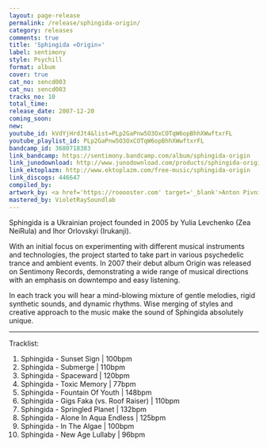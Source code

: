 ```yaml
---
layout: page-release
permalink: /release/sphingida-origin/
category: releases
comments: true
title: 'Sphingida «Origin»'
label: sentimony
style: Psychill
format: album
cover: true
cat_no: sencd003
cat_nu: sencd003
tracks_no: 10
total_time: 
release_date: 2007-12-20
coming_soon: 
new: 
youtube_id: kVdYjHrdJt4&list=PLp2GaPnw5O3OxCOTqW6opBhhXWwftxrFL
youtube_playlist_id: PLp2GaPnw5O3OxCOTqW6opBhhXWwftxrFL
bandcamp_id: 3680718383
link_bandcamp: https://sentimony.bandcamp.com/album/sphingida-origin
link_junodownload: http://www.junodownload.com/products/sphingida-origin/1507877-02
link_ektoplazm: http://www.ektoplazm.com/free-music/sphingida-origin
link_discogs: 446647
compiled_by: 
artwork_by: <a href='https://rooooster.com' target='_blank'>Anton Pivniuk</a>
mastered_by: VioletRaySoundlab
---
```


Sphingida is a Ukrainian project founded in 2005 by Yulia Levchenko (Zea NeiRula) and Ihor Orlovskyi (Irukanji). 

With an initial focus on experimenting with different musical instruments and technologies, the project started to take part in various psychedelic trance and ambient events. In 2007 their debut album Origin was released on Sentimony Records, demonstrating a wide range of musical directions with an emphasis on downtempo and easy listening.

In each track you will hear a mind-blowing mixture of gentle melodies, rigid synthetic sounds, and dynamic rhythms. Wise merging of styles and creative approach to the music make the sound of Sphingida absolutely unique.

---
Tracklist:

01. Sphingida - Sunset Sign \| 100bpm
02. Sphingida - Submerge \| 110bpm
03. Sphingida - Spaceward \| 120bpm
04. Sphingida - Toxic Memory \| 77bpm
05. Sphingida - Fountain Of Youth \| 148bpm
06. Sphingida - Gigs Faka (vs. Roof Raiser) \| 110bpm
07. Sphingida - Springled Planet \| 132bpm
08. Sphingida - Alone In Aqua Endless \| 125bpm
09. Sphingida - In The Algae \| 100bpm
10. Sphingida - New Age Lullaby \| 96bpm
